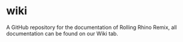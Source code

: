 # wiki
A GitHub repository for the documentation of Rolling Rhino Remix, all documentation can be found on our Wiki tab.
